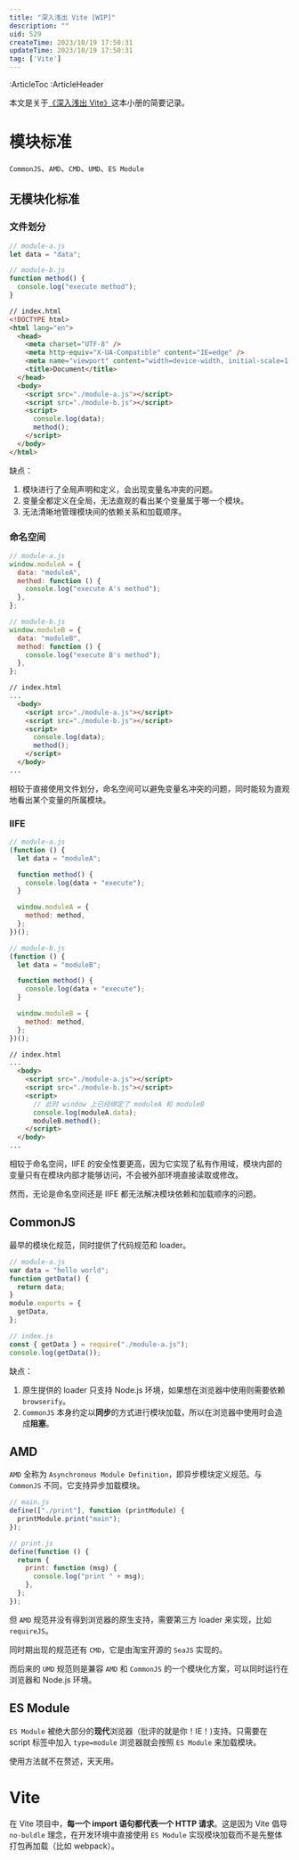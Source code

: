 ```yaml
---
title: "深入浅出 Vite [WIP]"
description: ""
uid: 529
createTime: 2023/10/19 17:50:31
updateTime: 2023/10/19 17:50:31
tag: ['Vite']
---
```

:ArticleToc
:ArticleHeader

本文是关于[《深入浅出 Vite》](https://juejin.cn/book/7050063811973218341?utm_source=course_list)这本小册的简要记录。

# 模块标准

`CommonJS`、`AMD`、`CMD`、`UMD`、`ES Module` 

## 无模块化标准

### 文件划分

```js
// module-a.js
let data = "data";
```

``` js
// module-b.js
function method() {
  console.log("execute method");
}
```

```html
// index.html
<!DOCTYPE html>
<html lang="en">
  <head>
    <meta charset="UTF-8" />
    <meta http-equiv="X-UA-Compatible" content="IE=edge" />
    <meta name="viewport" content="width=device-width, initial-scale=1.0" />
    <title>Document</title>
  </head>
  <body>
    <script src="./module-a.js"></script>
    <script src="./module-b.js"></script>
    <script>
      console.log(data);
      method();
    </script>
  </body>
</html>
```

缺点：

1. 模块进行了全局声明和定义，会出现变量名冲突的问题。
1. 变量全都定义在全局，无法直观的看出某个变量属于哪一个模块。
1. 无法清晰地管理模块间的依赖关系和加载顺序。

### 命名空间

```js
// module-a.js
window.moduleA = {
  data: "moduleA",
  method: function () {
    console.log("execute A's method");
  },
};
```

```js
// module-b.js
window.moduleB = {
  data: "moduleB",
  method: function () {
    console.log("execute B's method");
  },
};
```

```html
// index.html
...
  <body>
    <script src="./module-a.js"></script>
    <script src="./module-b.js"></script>
    <script>
      console.log(data);
      method();
    </script>
  </body>
...
```

相较于直接使用文件划分，命名空间可以避免变量名冲突的问题，同时能较为直观地看出某个变量的所属模块。

### IIFE

```js
// module-a.js
(function () {
  let data = "moduleA";

  function method() {
    console.log(data + "execute");
  }

  window.moduleA = {
    method: method,
  };
})();
```

```js
// module-b.js
(function () {
  let data = "moduleB";

  function method() {
    console.log(data + "execute");
  }

  window.moduleB = {
    method: method,
  };
})();
```

```html
// index.html
...
  <body>
    <script src="./module-a.js"></script>
    <script src="./module-b.js"></script>
    <script>
      // 此时 window 上已经绑定了 moduleA 和 moduleB
      console.log(moduleA.data);
      moduleB.method();
    </script>
  </body>
...
```

相较于命名空间，IIFE 的安全性要更高，因为它实现了私有作用域，模块内部的变量只有在模块内部才能够访问，不会被外部环境直接读取或修改。

然而，无论是命名空间还是 IIFE 都无法解决模块依赖和加载顺序的问题。

## CommonJS

最早的模块化规范，同时提供了代码规范和 loader。

```js
// module-a.js
var data = "hello world";
function getData() {
  return data;
}
module.exports = {
  getData,
};

// index.js
const { getData } = require("./module-a.js");
console.log(getData());
```

缺点：

1. 原生提供的 loader 只支持 Node.js 环境，如果想在浏览器中使用则需要依赖 `browserify`。
2. `CommonJS` 本身约定以**同步**的方式进行模块加载，所以在浏览器中使用时会造成**阻塞**。

## AMD

`AMD` 全称为 `Asynchronous Module Definition`，即异步模块定义规范。与 `CommonJS` 不同，它支持异步加载模块。

```js
// main.js
define(["./print"], function (printModule) {
  printModule.print("main");
});

// print.js
define(function () {
  return {
    print: function (msg) {
      console.log("print " + msg);
    },
  };
});
```

但 `AMD` 规范并没有得到浏览器的原生支持，需要第三方 loader 来实现，比如 `requireJS`。

同时期出现的规范还有 `CMD`，它是由淘宝开源的 `SeaJS` 实现的。

而后来的 `UMD` 规范则是兼容 `AMD` 和 `CommonJS` 的一个模块化方案，可以同时运行在浏览器和 Node.js 环境。

## ES Module

`ES Module` 被绝大部分的**现代**浏览器（批评的就是你！IE！)支持。只需要在 script 标签中加入 `type=module` 浏览器就会按照 `ES Module` 来加载模块。

使用方法就不在赘述，天天用。

# Vite

在 Vite 项目中，**每一个 import 语句都代表一个 HTTP 请求**。这是因为 Vite 倡导 `no-buldle` 理念，在开发环境中直接使用 `ES Module` 实现模块加载而不是先整体打包再加载（比如 webpack）。